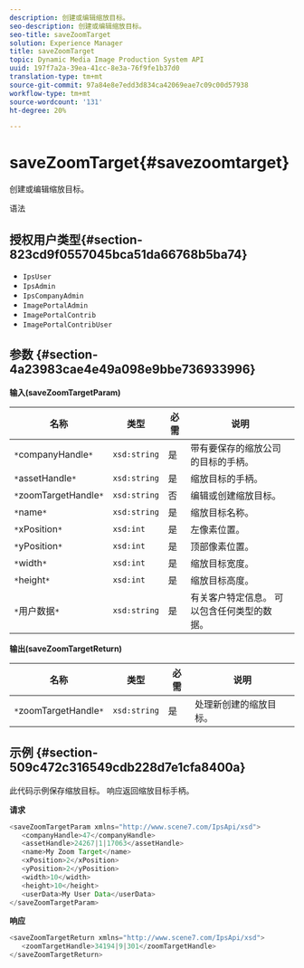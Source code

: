 ```yaml
---
description: 创建或编辑缩放目标。
seo-description: 创建或编辑缩放目标。
seo-title: saveZoomTarget
solution: Experience Manager
title: saveZoomTarget
topic: Dynamic Media Image Production System API
uuid: 197f7a2a-39ea-41cc-8e3a-76f9fe1b37d0
translation-type: tm+mt
source-git-commit: 97a84e8e7edd3d834ca42069eae7c09c00d57938
workflow-type: tm+mt
source-wordcount: '131'
ht-degree: 20%

---
```



# saveZoomTarget{#savezoomtarget}

创建或编辑缩放目标。

语法

## 授权用户类型{#section-823cd9f0557045bca51da66768b5ba74}

* `IpsUser`
* `IpsAdmin`
* `IpsCompanyAdmin`
* `ImagePortalAdmin`
* `ImagePortalContrib`
* `ImagePortalContribUser`

## 参数 {#section-4a23983cae4e49a098e9bbe736933996}

**输入(saveZoomTargetParam)**

| 名称 | 类型 | 必需 | 说明 |
|---|---|---|---|
| `*`companyHandle`*` | `xsd:string` | 是 | 带有要保存的缩放公司的目标的手柄。 |
| `*`assetHandle`*` | `xsd:string` | 是 | 缩放目标的手柄。 |
| `*`zoomTargetHandle`*` | `xsd:string` | 否 | 编辑或创建缩放目标。 |
| `*`name`*` | `xsd:string` | 是 | 缩放目标名称。 |
| `*`xPosition`*` | `xsd:int` | 是 | 左像素位置。 |
| `*`yPosition`*` | `xsd:int` | 是 | 顶部像素位置。 |
| `*`width`*` | `xsd:int` | 是 | 缩放目标宽度。 |
| `*`height`*` | `xsd:int` | 是 | 缩放目标高度。 |
| `*`用户数据`*` | `xsd:string` | 是 | 有关客户特定信息。 可以包含任何类型的数据。 |

**输出(saveZoomTargetReturn)**

| 名称 | 类型 | 必需 | 说明 |
|---|---|---|---|
| `*`zoomTargetHandle`*` | `xsd:string` | 是 | 处理新创建的缩放目标。 |

## 示例 {#section-509c472c316549cdb228d7e1cfa8400a}

此代码示例保存缩放目标。 响应返回缩放目标手柄。

**请求**

```java
<saveZoomTargetParam xmlns="http://www.scene7.com/IpsApi/xsd">
   <companyHandle>47</companyHandle>
   <assetHandle>24267|1|17063</assetHandle>
   <name>My Zoom Target</name>
   <xPosition>2</xPosition>
   <yPosition>2</yPosition>
   <width>10</width>
   <height>10</height>
   <userData>My User Data</userData>
</saveZoomTargetParam>
```

**响应**

```java
<saveZoomTargetReturn xmlns="http://www.scene7.com/IpsApi/xsd">
   <zoomTargetHandle>34194|9|301</zoomTargetHandle>
</saveZoomTargetReturn>
```

